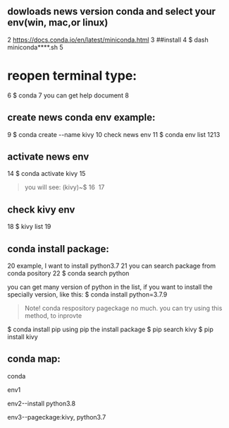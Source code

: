 ## dowloads news version conda and select your env(win, mac,or linux)
2
https://docs.conda.io/en/latest/miniconda.html
3
##install 
4
$ dash miniconda****.sh
5
# reopen terminal type:
6
$ conda
7
you can get help document
8
## create news conda env example:
9
$ conda create --name kivy
10
check news env
11
$ conda env list
12
​
13
## activate news env
14
$ conda activate kivy
15
> you will see: (kivy)~$ 
16
​
17
## check kivy env
18
$ kivy list
19
## conda install package:
20
example, I want to install python3.7
21
you can search package from conda pository
22
$ conda search python

you can get many version of python in the list, if you want to install the specially version, like this:
$ conda install python=3.7.9

> Note! conda respository pageckage no much. you can try using this method, to inprovte

$ conda install pip
using pip the install package
$ pip search kivy
$ pip install kivy

## conda map:

conda

   env1
   
   env2--install python3.8
   
   env3--pageckage:kivy, python3.7
   
   
